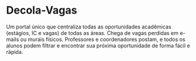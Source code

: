 # Decola-Vagas
Um portal único que centraliza todas as oportunidades acadêmicas (estágios, IC e vagas) de todas as áreas. Chega de vagas perdidas em e-mails ou murais físicos. Professores e coordenadores postam, e todos os alunos podem filtrar e encontrar sua próxima oportunidade de forma fácil e rápida.
